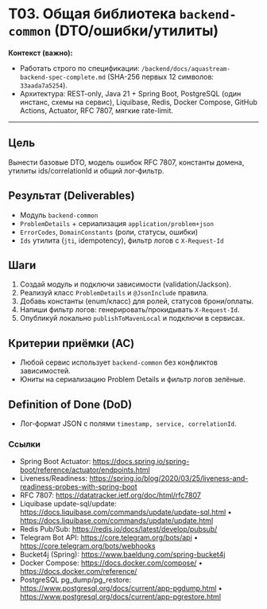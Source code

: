 # T03. Общая библиотека `backend-common` (DTO/ошибки/утилиты)

**Контекст (важно):**
- Работать строго по спецификации: `/backend/docs/aquastream-backend-spec-complete.md` (SHA-256 первых 12 символов: `33aada7a5254`). 
- Архитектура: REST-only, Java 21 + Spring Boot, PostgreSQL (один инстанс, схемы на сервис), Liquibase, Redis, Docker Compose, GitHub Actions, Actuator, RFC 7807, мягкие rate-limit.

---

## Цель
Вынести базовые DTO, модель ошибок RFC 7807, константы домена, утилиты ids/correlationId и общий лог‑фильтр.

## Результат (Deliverables)
- Модуль `backend-common`
- `ProblemDetails` + сериализация `application/problem+json`
- `ErrorCodes`, `DomainConstants` (роли, статусы, ошибки)
- `Ids` утилита (`jti`, idempotency), фильтр логов с `X-Request-Id`

## Шаги
1. Создай модуль и подключи зависимости (validation/Jackson).
2. Реализуй класс `ProblemDetails` и `@JsonInclude` правила.
3. Добавь константы (enum/класс) для ролей, статусов брони/оплаты.
4. Напиши фильтр логов: генерировать/прокидывать `X-Request-Id`.
5. Опубликуй локально `publishToMavenLocal` и подключи в сервисах.

## Критерии приёмки (AC)
- Любой сервис использует `backend-common` без конфликтов зависимостей.
- Юниты на сериализацию Problem Details и фильтр логов зелёные.

## Definition of Done (DoD)
- Лог‑формат JSON с полями `timestamp, service, correlationId`.


### Ссылки
- Spring Boot Actuator: https://docs.spring.io/spring-boot/reference/actuator/endpoints.html
- Liveness/Readiness: https://spring.io/blog/2020/03/25/liveness-and-readiness-probes-with-spring-boot
- RFC 7807: https://datatracker.ietf.org/doc/html/rfc7807
- Liquibase update-sql/update: https://docs.liquibase.com/commands/update/update-sql.html • https://docs.liquibase.com/commands/update/update.html
- Redis Pub/Sub: https://redis.io/docs/latest/develop/pubsub/
- Telegram Bot API: https://core.telegram.org/bots/api • https://core.telegram.org/bots/webhooks
- Bucket4j (Spring): https://www.baeldung.com/spring-bucket4j
- Docker Compose: https://docs.docker.com/compose/ • https://docs.docker.com/reference/
- PostgreSQL pg_dump/pg_restore: https://www.postgresql.org/docs/current/app-pgdump.html • https://www.postgresql.org/docs/current/app-pgrestore.html
